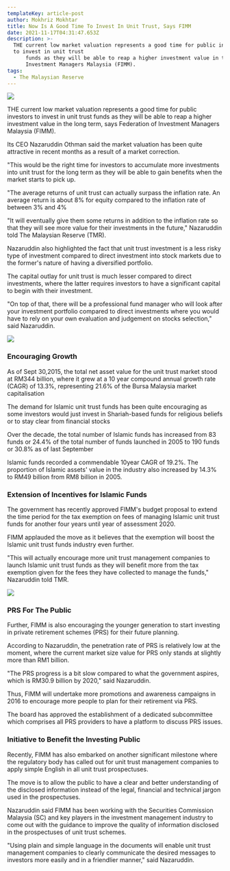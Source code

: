 ```yaml
---
templateKey: article-post
author: Mokhriz Mokhtar
title: Now Is A Good Time To Invest In Unit Trust, Says FIMM
date: 2021-11-17T04:31:47.653Z
description: >-
  THE current low market valuation represents a good time for public investors
  to invest in unit trust
      funds as they will be able to reap a higher investment value in the long term, says Federation of
      Investment Managers Malaysia (FIMM).
tags:
  - The Malaysian Reserve
---
```



![](/img/2016-01-26-the-malaysian-reserve-now-is-a-good-time-to-invest-in-unit-trust-1.png)



<p>THE current low market valuation represents a good time for public investors to invest in unit trust
    funds as they will be able to reap a higher investment value in the long term, says Federation of
    Investment Managers Malaysia (FIMM). </p>

<p>Its CEO Nazaruddin Othman said the market valuation has been quite attractive in recent months as a
    result of a market correction.</p>
  
<p>"This would be the right time for investors to accumulate more investments into unit trust for the long
    term as they will be able to gain benefits when the market starts to pick up.</p>

<p>"The average returns of unit trust can actually surpass the inflation rate. An average return is about
    8% for equity compared to the inflation rate of between 3% and 4%</p>

<p>"It will eventually give them some returns in addition to the inflation rate so that they will see more
    value for their investments in the future," Nazaruddin told The Malaysian Reserve (TMR).</p>

<p>Nazaruddin also highlighted the fact that unit trust investment is a less risky type of investment
    compared to direct investment into stock markets due to the former's nature of having a diversified
    portfolio.</p>

<p>The capital outlay for unit trust is much lesser compared to direct investments, where the latter
    requires investors to have a significant capital to begin with their investment.</p>

<p>"On top of that, there will be a professional fund manager who will look after your investment portfolio
    compared to direct investments where you would have to rely on your own evaluation and judgement
    on stocks selection," said Nazaruddin.</p>

![](/img/2016-01-26-the-malaysian-reserve-now-is-a-good-time-to-invest-in-unit-trust-2.png)

### **Encouraging Growth**

<p>As of Sept 30,2015, the total net asset value for the unit trust market stood at RM344 billion, where it
    grew at a 10 year compound annual growth rate (CAGR) of 13.3%, representing 21.6% of the Bursa
    Malaysia market capitalisation</p>

<p>The demand for Islamic unit trust funds has been quite encouraging as some investors would just
    invest in Shariah-based funds for religious beliefs or to stay clear from financial stocks</p>

<p>Over the decade, the total number of Islamic funds has increased from 83 funds or 24.4% of the total
    number of funds launched in 2005 to 190 funds or 30.8% as of last September</p>

<p>Islamic funds recorded a commendable 10year CAGR of 19.2%. The proportion of Islamic assets'
    value in the industry also increased by 14.3% to RM49 billion from RM8 billion in 2005.</p>

### **Extension of Incentives for Islamic Funds**

<p>The government has recently approved FlMM's budget proposal to extend the time period for the tax
    exemption on fees of managing Islamic unit trust funds for another four years until year of assessment
    2020.</p>

<p>FIMM applauded the move as it believes that the exemption will boost the Islamic unit trust funds
    industry even further.</p>

<p>"This will actually encourage more unit trust management companies to launch Islamic unit trust funds
    as they will benefit more from the tax exemption given for the fees they have collected to manage the
    funds," Nazaruddin told TMR.</p>

![](/img/2016-01-26-the-malaysian-reserve-now-is-a-good-time-to-invest-in-unit-trust-3.png)

**<h3>PRS For The Public</h3>**

<p>Further, FIMM is also encouraging the
    younger generation to start investing in private
    retirement schemes (PRS) for their future
    planning.</p>

<p>According to Nazaruddin, the penetration rate
    of PRS is relatively low at the moment, where
    the current market size value for PRS only
    stands at slightly more than RM1 billion.</p>

<p>"The PRS progress is a bit slow compared to
    what the government aspires, which is
    RM30.9 billion by 2020," said Nazaruddin.</p>

<p>Thus, FIMM will undertake more promotions and awareness campaigns in 2016 to encourage more
    people to plan for their retirement via PRS.</p>

<p>The board has approved the establishment of a dedicated subcommittee which comprises all PRS
    providers to have a platform to discuss PRS issues.</p>

**<h3>Initiative to Benefit the Investing Public</h3>**

<p>Recently, FIMM has also embarked on another significant milestone where the regulatory body has
    called out for unit trust management companies to apply simple English in all unit trust prospectuses.</p>

<p>The move is to allow the public to have a clear and better understanding of the disclosed information
    instead of the legal, financial and technical jargon used in the prospectuses.</p>

<p>Nazaruddin said FIMM has been working with the Securities Commission Malaysia (SC) and key
    players in the investment management industry to come out with the guidance to improve the quality
    of information disclosed in the prospectuses of unit trust schemes.</p>

<p>"Using plain and simple language in the documents will enable unit trust management companies to
    clearly communicate the desired messages to investors more easily and in a friendlier manner," said
    Nazaruddin.</p>
